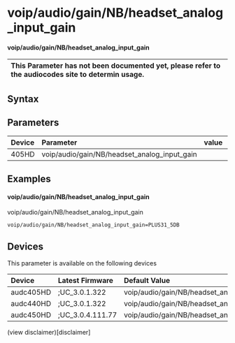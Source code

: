 ﻿---
description: voip/audio/gain/NB/headset_analog_input_gain
search: false
---

# voip/audio/gain/NB/headset_analog_input_gain

#### voip/audio/gain/NB/headset_analog_input_gain


| This Parameter has not been documented yet, please refer to the audiocodes site to determin usage.  | 
| :--- |

## Syntax

## Parameters
|Device|Parameter|value|Description|
|:---|:---|:---|:---|
| 405HD | voip/audio/gain/NB/headset_analog_input_gain |  |  |

## Examples
#### voip/audio/gain/NB/headset_analog_input_gain

voip/audio/gain/NB/headset_analog_input_gain

```
voip/audio/gain/NB/headset_analog_input_gain=PLUS31_5DB
```

## Devices
This parameter is available on the following devices

| Device | Latest Firmware | Default Value |
|:---|:---|:---|
| audc405HD | ;UC_3.0.1.322 | voip/audio/gain/NB/headset_analog_input_gain=PLUS31_5DB 
| audc440HD | ;UC_3.0.1.322 | voip/audio/gain/NB/headset_analog_input_gain=PLUS34_5DB 
| audc450HD | ;UC_3.0.4.111.77 | voip/audio/gain/NB/headset_analog_input_gain=PLUS34_5DB 

(view disclaimer)[disclaimer]
